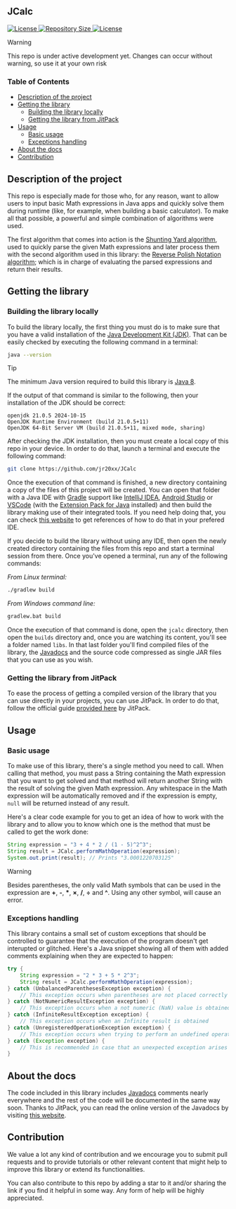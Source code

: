 ## JCalc

<p>
    <a href="https://github.com/jr20xx/JCalc/blob/main/LICENSE">
        <img src="https://img.shields.io/github/license/jr20xx/JCalc?label=License" alt="License">
    </a>
    <a href="https://github.com/jr20xx/JCalc">
        <img src="https://img.shields.io/github/repo-size/jr20xx/JCalc?label=Repository+Size" alt="Repository Size">
    </a>
    <a href="https://jitpack.io/#jr20xx/JCalc">
        <img src="https://jitpack.io/v/jr20xx/JCalc.svg" alt="License">
    </a>
</p>

> [!WARNING]
>
> This repo is under active development yet. Changes can occur without warning, so use it at your own risk

### Table of Contents
- [Description of the project](#description-of-the-project)
- [Getting the library](#getting-the-library)
    - [Building the library locally](#building-the-library-locally)
    - [Getting the library from JitPack](#getting-the-library-from-jitpack)
- [Usage](#usage)
    - [Basic usage](#basic-usage)
    - [Exceptions handling](#exceptions-handling)
- [About the docs](#about-the-docs)
- [Contribution](#contribution)

## Description of the project

This repo is especially made for those who, for any reason, want to allow users to input basic Math expressions in Java apps and quickly solve them during runtime (like, for example, when building a basic calculator). To make all that possible, a powerful and simple combination of algorithms were used. 

The first algorithm that comes into action is the [Shunting Yard algorithm](https://en.wikipedia.org/wiki/Shunting_yard_algorithm), used to quickly parse the given Math expressions and later process them with the second algorithm used in this library: the [Reverse Polish Notation algorithm](https://en.wikipedia.org/wiki/Reverse_Polish_notation); which is in charge of evaluating the parsed expressions and return their results.

## Getting the library

### Building the library locally

To build the library locally, the first thing you must do is to make sure that you have a valid installation of the [Java Development Kit (JDK)](https://en.wikipedia.org/wiki/Java_Development_Kit). That can be easily checked by executing the following command in a terminal:
```bash
java --version
```

> [!TIP]
>
> The minimum Java version required to build this library is [Java 8](https://en.m.wikipedia.org/wiki/Java_version_history#Java_8).

If the output of that command is similar to the following, then your installation of the JDK should be correct:
```
openjdk 21.0.5 2024-10-15
OpenJDK Runtime Environment (build 21.0.5+11)
OpenJDK 64-Bit Server VM (build 21.0.5+11, mixed mode, sharing)
```

After checking the JDK installation, then you must create a local copy of this repo in your device. In order to do that, launch a terminal and execute the following command:
```bash
git clone https://github.com/jr20xx/JCalc
```

Once the execution of that command is finished, a new directory containing a copy of the files of this project will be created. You can open that folder with a Java IDE with [Gradle](https://gradle.org/) support like [IntelliJ IDEA](https://www.jetbrains.com/idea/), [Android Studio](https://developer.android.com/studio) or [VSCode](https://code.visualstudio.com/) (with the [Extension Pack for Java](https://marketplace.visualstudio.com/items?itemName=vscjava.vscode-java-pack) installed) and then build the library making use of their integrated tools. If you need help doing that, you can check [this website](https://docs.gradle.org/current/userguide/gradle_ides.html) to get references of how to do that in your prefered IDE.

If you decide to build the library without using any IDE, then open the newly created directory containing the files from this repo and start a terminal session from there. Once you've opened a terminal, run any of the following commands:

_From Linux terminal:_
```bash
./gradlew build
```

_From Windows command line:_
```bash
gradlew.bat build
```

Once the execution of that command is done, open the `jcalc` directory, then open the `builds` directory and, once you are watching its content, you'll see a folder named `libs`. In that last folder you'll find compiled files of the library, the [Javadocs](https://en.wikipedia.org/wiki/Javadoc) and the source code compressed as single JAR files that you can use as you wish.

### Getting the library from JitPack

To ease the process of getting a compiled version of the library that you can use directly in your projects, you can use JitPack. In order to do that, follow the official guide [provided here](https://jitpack.io/#jr20xx/JCalc) by JitPack.

## Usage

### Basic usage

To make use of this library, there's a single method you need to call. When calling that method, you must pass a String containing the Math expression that you want to get solved and that method will return another String with the result of solving the given Math expression. Any whitespace in the Math expression will be automatically removed and if the expression is empty, `null` will be returned instead of any result.

Here's a clear code example for you to get an idea of how to work with the library and to allow you to know which one is the method that must be called to get the work done:
```java
String expression = "3 + 4 * 2 / (1 - 5)^2^3";
String result = JCalc.performMathOperation(expression);
System.out.print(result); // Prints "3.0001220703125"
```
> [!WARNING]
>
> Besides parentheses, the only valid Math symbols that can be used in the expression are **+**, **-**, **\***, **×**, **/**, **÷** and **^**. Using any other symbol, will cause an error.

### Exceptions handling

This library contains a small set of custom exceptions that should be controlled to guarantee that the execution of the program doesn't get interupted or glitched. Here's a Java snippet showing all of them with added comments explaining when they are expected to happen:
```java
try {
    String expression = "2 * 3 + 5 * 2^3";
    String result = JCalc.performMathOperation(expression);
} catch (UnbalancedParenthesesException exception) {
    // This exception occurs when parentheses are not placed correctly
} catch (NotNumericResultException exception) {
    // This exception occurs when a not numeric (NaN) value is obtained
} catch (InfiniteResultException exception) {
    // This exception occurs when an Infinite result is obtained
} catch (UnregisteredOperationException exception) {
    // This exception occurs when trying to perform an undefined operation
} catch (Exception exception) {
    // This is recommended in case that an unexpected exception arises
}
```

## About the docs

The code included in this library includes [Javadocs](https://en.wikipedia.org/wiki/Javadoc) comments nearly everywhere and the rest of the code will be documented in the same way soon. Thanks to JitPack, you can read the online version of the Javadocs by visiting [this website](https://jitpack.io/com/github/jr20xx/JCalc/latest/javadoc/).

## Contribution

We value a lot any kind of contribution and we encourage you to submit pull requests and to provide tutorials or other relevant content that might help to improve this library or extend its functionalities. 

You can also contribute to this repo by adding a star to it and/or sharing the link if you find it helpful in some way. Any form of help will be highly appreciated.